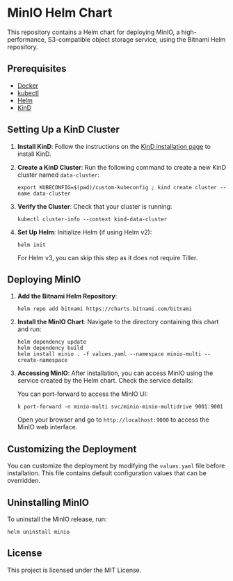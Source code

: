 # MinIO Helm Chart

This repository contains a Helm chart for deploying MinIO, a high-performance, S3-compatible object storage service, using the Bitnami Helm repository. 

## Prerequisites

- [Docker](https://www.docker.com/get-started)
- [kubectl](https://kubernetes.io/docs/tasks/tools/install-kubectl/)
- [Helm](https://helm.sh/docs/intro/install/)
- [KinD](https://kind.sigs.k8s.io/docs/user/quick-start/)

## Setting Up a KinD Cluster

1. **Install KinD**: Follow the instructions on the [KinD installation page](https://kind.sigs.k8s.io/docs/user/quick-start/#installation) to install KinD.

2. **Create a KinD Cluster**:
   Run the following command to create a new KinD cluster named `data-cluster`:
   ```
   export KUBECONFIG=$(pwd)/custom-kubeconfig ; kind create cluster --name data-cluster
   ```

3. **Verify the Cluster**:
   Check that your cluster is running:
   ```
   kubectl cluster-info --context kind-data-cluster
   ```

4. **Set Up Helm**:
   Initialize Helm (if using Helm v2):
   ```
   helm init
   ```
   For Helm v3, you can skip this step as it does not require Tiller.

## Deploying MinIO

1. **Add the Bitnami Helm Repository**:
   ```
   helm repo add bitnami https://charts.bitnami.com/bitnami
   ```

2. **Install the MinIO Chart**:
   Navigate to the directory containing this chart and run:
   ```
   helm dependency update
   helm dependency build
   helm install minio . -f values.yaml --namespace minio-multi --create-namespace
   ```

3. **Accessing MinIO**:
   After installation, you can access MinIO using the service created by the Helm chart. Check the service details:

   You can port-forward to access the MinIO UI:
   ```
   k port-forward -n minio-multi svc/minio-minio-multidrive 9001:9001
   ```

   Open your browser and go to `http://localhost:9000` to access the MinIO web interface.

## Customizing the Deployment

You can customize the deployment by modifying the `values.yaml` file before installation. This file contains default configuration values that can be overridden.

## Uninstalling MinIO

To uninstall the MinIO release, run:
```
helm uninstall minio
```

## License

This project is licensed under the MIT License.